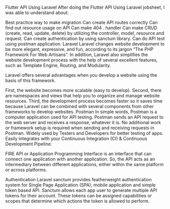 Flutter API Using Laravel
After doing the Flutter API Using Laravel jobsheet, I was able to understand about:

Best practice way to make migration
Can create API routes correctly
Can find out resource usage on API
Can make 404 . handler
Can make CRUD (create, read, update, delete) by utilizing the controller, model, resource and request.
Can create authentication by using sanctum library.
Can do API test using postman application.
Laravel
Laravel changes website development to be more elegant, expressive, and fun, according to its jargon “The PHP Framework For Web Artisans”. In addition, Laravel also simplifies the website development process with the help of several excellent features, such as Template Engine, Routing, and Modularity.

Laravel offers several advantages when you develop a website using the basis of this framework.

First, the website becomes more scalable (easy to develop).
Second, there are namespaces and views that help you to organize and manage website resources.
Third, the development process becomes faster so it saves time because Laravel can be combined with several components from other frameworks to develop websites.
Postman
In simple words, Postman is a computer application used for API testing. Postman sends an API request to the web server and receives a response, whatever it is. No additional work or framework setup is required when sending and receiving requests in Postman. Widely used by Testers and Developers for better testing of apps. Easily integrates with your Continuous Integration (CI) & Continuous Development Pipeline.

FIRE
API or Application Programming Interface is an interface that can connect one application with another application. So, the API acts as an intermediary between different applications, either within the same platform or across platforms.

Authentication
Laravel sanctum provides featherweight authentication system for Single Page Application (SPA), mobile application and simple token based API. Sanctum allows each app user to generate multiple API tokens for their account. These tokens can be assigned capabilities or scopes that determine which actions the token is allowed to perform.